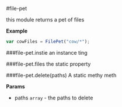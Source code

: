 <a name="module_file-pet"></a>
#file-pet

this module returns a pet of files

  
**Example**  
```js
var cowFiles = FilePet("cow/*");
```
<a name="module_file-pet#instie"></a>
###file-pet.instie
an instance ting

  
<a name="module_file-pet#files"></a>
###file-pet.files
the static property

  
<a name="module_file-pet#delete"></a>
###file-pet.delete(paths)
A static methy meth

**Params**

- paths `array` - the paths to delete

